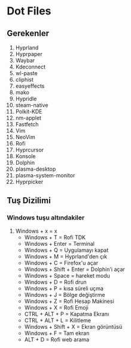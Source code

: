 # Dot Files
## Gerekenler
1. Hyprland
2. Hyprpaper
3. Waybar
4. Kdeconnect
5. wl-paste
6. cliphist
7. easyeffects
8. mako
9. Hypridle
10. steam-native
11. Polkit-KDE
12. nm-applet
13. Fastfetch
14. Vim
15. NeoVim
16. Rofi
17. Hyprcursor
18. Konsole
19. Dolphin
20. plasma-desktop
21. plasma-system-monitor
22. Hyprpicker
## Tuş Dizilimi
### Windows tuşu altındakiler
1. Windows + x = x
   - Windows + T = Rofi TDK
   - Windows + Enter = Terminal
   - Windows + Q = Uygulamayı kapat
   - Windows + M = Hyprland'den çık
   - Windows + C = Firefox'u açar
   - Windows + Shift + Enter = Dolphin'i açar
   - Windows + Space = hareket modu
   - Windows + D = Rofi drun
   - Windows + P = kısa süreli uçma
   - Windows + J = Bölge değiştirme
   - Windows + Z = Rofi Hesap Makinesi
   - Windows + X = Rofi Emoji
   - CTRL + ALT + P = Kapatma Ekranı
   - CTRL + ALT + L = Kilitleme
   - Windows + Shift + X = Ekran görüntüsü
   - Windows + F = Tam ekran
   - ALT + D = Rofi web arama






